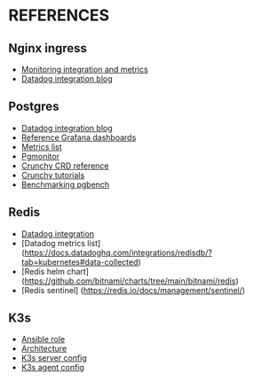 # REFERENCES

## Nginx ingress
- [Monitoring integration and metrics](https://docs.datadoghq.com/integrations/nginx_ingress_controller/?tab=containerized)
- [Datadog integration blog](https://www.arthurkoziel.com/enabled-datadog-nginx-ingress-helm/)

## Postgres
- [Datadog integration blog](https://medium.com/globant/how-to-enable-observability-into-your-crunchy-data-postgresql-clusters-via-datadog-60e0fa7a23a5)
- [Reference Grafana dashboards](https://github.com/CrunchyData/postgres-operator-examples/tree/main/kustomize/monitoring/dashboards)
- [Metrics list](https://access.crunchydata.com/documentation/pgmonitor/4.4/exporter/)
- [Pgmonitor](https://github.com/CrunchyData/pgmonitor)
- [Crunchy CRD reference](https://access.crunchydata.com/documentation/postgres-operator/latest/references/crd/)
- [Crunchy tutorials](https://access.crunchydata.com/documentation/postgres-operator/latest/tutorial/)
- [Benchmarking pgbench](https://www.cloudbees.com/blog/tuning-postgresql-with-pgbench)

## Redis
- [Datadog integration](https://docs.datadoghq.com/integrations/redisdb/?tab=kubernetes)
- [Datadog metrics list] (https://docs.datadoghq.com/integrations/redisdb/?tab=kubernetes#data-collected)
- [Redis helm chart] (https://github.com/bitnami/charts/tree/main/bitnami/redis)
- [Redis sentinel] (https://redis.io/docs/management/sentinel/)

## K3s
- [Ansible role](https://github.com/PyratLabs/ansible-role-k3s)
- [Architecture](https://docs.k3s.io/architecture)
- [K3s server config](https://docs.k3s.io/reference/server-config)
- [K3s agent config](https://docs.k3s.io/reference/server-config)
